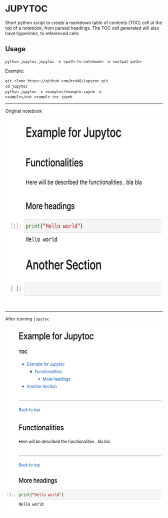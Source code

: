 # JUPYTOC

Short python script to create a markdown table of contents (TOC) cell at the top of a notebook, from parsed headings.
The TOC cell generated will also have hyperlinks, to referenced cells


## Usage
`python jupytoc.jupytoc -n <path-to-notebook> -o <output-path>`

Example:

`git clone https://github.com/bru08/jupytoc.git`  
`cd jupytoc`  
`python jupytoc -n examples/example.ipynb -o examples/out_example_toc.ipynb`  

----  
Original notebook  

<img src="./static/original.png" alt="original nb" width="500" height="600">

----  
After running `jupytoc`    

<img src="./static/tocked.png" alt="tocked nb" width="500" height="600">